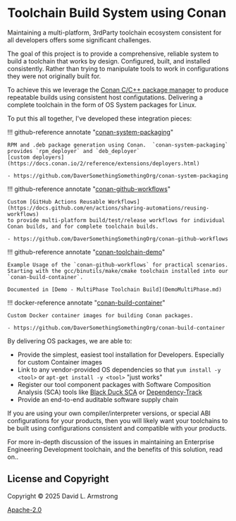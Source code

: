 # Toolchain Build System using Conan

Maintaining a multi-platform, 3rdParty toolchain ecosystem consistent
for all developers offers some significant challenges.

The goal of this project is to provide a comprehensive, reliable system
to build a toolchain that works by design.  Configured, built, and installed
consistently.  Rather than trying to manipulate tools to work in
configurations they were not originally built for.

To achieve this we leverage the [Conan C/C++ package manager](https://conan.io)
to produce repeatable builds using consistent host configutations.
Delivering a complete toolchain in the form of OS System packages for Linux.

To put this all together, I've developed these integration pieces:

!!! github-reference annotate "[conan-system-packaging](https://github.com/DaverSomethingSomethingOrg/conan-system-packaging)"

    RPM and .deb package generation using Conan.  `conan-system-packaging`
    provides `rpm_deployer` and `deb_deployer`
    [custom deployers](https://docs.conan.io/2/reference/extensions/deployers.html)
    
    - https://github.com/DaverSomethingSomethingOrg/conan-system-packaging

!!! github-reference annotate "[conan-github-workflows](https://github.com/DaverSomethingSomethingOrg/conan-github-workflows)"

    Custom [GitHub Actions Reusable Workflows](https://docs.github.com/en/actions/sharing-automations/reusing-workflows)
    to provide multi-platform build/test/release workflows for individual
    Conan builds, and for complete toolchain builds.

    - https://github.com/DaverSomethingSomethingOrg/conan-github-workflows

!!! github-reference annotate "[conan-toolchain-demo](https://github.com/DaverSomethingSomethingOrg/conan-toolchain-demo)"

    Example Usage of the `conan-github-workflows` for practical scenarios.
    Starting with the gcc/binutils/make/cmake toolchain installed into our
    `conan-build-container`.

    Documented in [Demo - MultiPhase Toolchain Build](DemoMultiPhase.md)

!!! docker-reference annotate "[conan-build-container](https://github.com/DaverSomethingSomethingOrg/conan-build-container)"

    Custom Docker container images for building Conan packages.

    - https://github.com/DaverSomethingSomethingOrg/conan-build-container

By delivering OS packages, we are able to:

- Provide the simplest, easiest tool installation for Developers.
  Especially for custom Container images
- Link to any vendor-provided OS dependencies so that `yum install -y <tool>`
  or `apt-get install -y <tool>` "just works"
- Register our tool component packages with Software Composition
  Analysis (SCA) tools like
  [Black Duck SCA](https://www.blackduck.com/software-composition-analysis-tools/black-duck-sca.html)
  or [Dependency-Track](https://dependencytrack.org/)
- Provide an end-to-end auditable software supply chain

If you are using your own compiler/interpreter versions, or special ABI
configurations for your products, then you will likely want your
toolchains to be built using configurations consistent and compatible with
your products.

For more in-depth discussion of the issues in maintaining an Enterprise
Engineering Development toolchain, and the benefits of this solution,
read on..

## License and Copyright

Copyright © 2025 David L. Armstrong

[Apache-2.0](LICENSE.txt)
